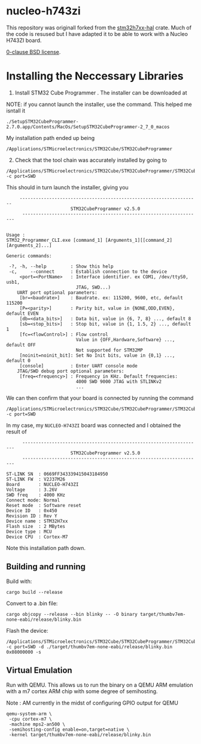 # nucleo-h743zi

This repository was originall forked from the [stm32h7xx-hal](https://github.com/astraw/stm32h7xx-hal) crate. Much of the code is resused but I have adapted it to be able to work with a Nucleo H743ZI board.

[0-clause BSD license](LICENSE-0BSD.txt).

# Installing the Neccessary Libraries

1. Install STM32 Cube Programmer . The installer can be downloaded at

NOTE: if you cannot launch the installer, use the command. This helped me isntall it

```
./SetupSTM32CubeProgrammer-2.7.0.app/Contents/MacOs/SetupSTM32CubeProgrammer-2_7_0_macos
```

My installation path ended up being

```
/Applications/STMicroelectronics/STM32Cube/STM32CubeProgrammer
```

2. Check that the tool chain was accurately installed by going to

```
/Applications/STMicroelectronics/STM32Cube/STM32CubeProgrammer/STM32CubeProgrammer.app/Contents/MacOs/bin/STM32_Programmer_CLI -c port=SWD
```

This should in turn launch the installer, giving you

```
     -------------------------------------------------------------------
                        STM32CubeProgrammer v2.5.0
      -------------------------------------------------------------------


Usage :
STM32_Programmer_CLI.exe [command_1] [Arguments_1][[command_2] [Arguments_2]...]

Generic commands:

 -?, -h, --help         : Show this help
 -c,     --connect      : Establish connection to the device
     <port=<PortName>   : Interface identifier. ex COM1, /dev/ttyS0, usb1,
                          JTAG, SWD...)
    UART port optional parameters:
     [br=<baudrate>]    : Baudrate. ex: 115200, 9600, etc, default 115200
     [P=<parity>]       : Parity bit, value in {NONE,ODD,EVEN}, default EVEN
     [db=<data_bits>]   : Data bit, value in {6, 7, 8} ..., default 8
     [sb=<stop_bits>]   : Stop bit, value in {1, 1.5, 2} ..., default 1
     [fc=<flowControl>] : Flow control
                          Value in {OFF,Hardware,Software} ..., default OFF
                          Not supported for STM32MP
     [noinit=noinit_bit]: Set No Init bits, value in {0,1} ..., default 0
     [console]          : Enter UART console mode
    JTAG/SWD debug port optional parameters:
     [freq=<frequency>] : Frequency in KHz. Default frequencies:
                          4000 SWD 9000 JTAG with STLINKv2
                          ...
```

We can then confirm that your board is connected by running the command

```
/Applications/STMicroelectronics/STM32Cube/STM32CubeProgrammer/STM32CubeProgrammer.app/Contents/MacOs/bin/STM32_Programmer_CLI -c port=SWD
```

In my case, my `NUCLEO-H743ZI` board was connected and I obtained the result of

```
      -------------------------------------------------------------------
                        STM32CubeProgrammer v2.5.0
      -------------------------------------------------------------------

ST-LINK SN  : 0669FF343339415043184950
ST-LINK FW  : V2J37M26
Board       : NUCLEO-H743ZI
Voltage     : 3.26V
SWD freq    : 4000 KHz
Connect mode: Normal
Reset mode  : Software reset
Device ID   : 0x450
Revision ID : Rev Y
Device name : STM32H7xx
Flash size  : 2 MBytes
Device type : MCU
Device CPU  : Cortex-M7
```

Note this installation path down.

## Building and running

Build with:

    cargo build --release

Convert to a .bin file:

    cargo objcopy --release --bin blinky -- -O binary target/thumbv7em-none-eabi/release/blinky.bin

Flash the device:

```
/Applications/STMicroelectronics/STM32Cube/STM32CubeProgrammer/STM32CubeProgrammer.app/Contents/MacOs/bin/STM32_Programmer_CLI -c port=SWD -d ./target/thumbv7em-none-eabi/release/blinky.bin 0x08000000 -s
```

## Virtual Emulation

Run with QEMU. This allows us to run the binary on a QEMU ARM emulation with a m7 cortex ARM chip with some degree of semihosting.

Note : AM currently in the midst of configuring GPIO output for QEMU

```
qemu-system-arm \
 -cpu cortex-m7 \
 -machine mps2-an500 \
 -semihosting-config enable=on,target=native \
 -kernel target/thumbv7em-none-eabi/release/blinky.bin
```
